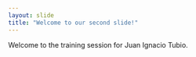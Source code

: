 ```yaml
---
layout: slide
title: "Welcome to our second slide!"
---
```

Welcome to the training session for Juan Ignacio Tubio.
